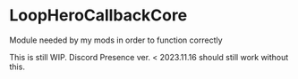 # LoopHeroCallbackCore
Module needed by my mods in order to function correctly

This is still WIP. Discord Presence ver. < 2023.11.16 should still work without this.
